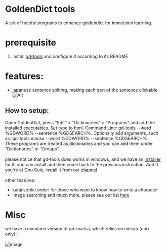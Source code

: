 # GoldenDict tools

A set of helpful programs to enhance goldendict for immersion learning.


# prerequisite
1. install [gd-tools](https://codeberg.org/hashirama/gd-tools) and configure it according to its README

# features:
- japanese sentence spliting, making each part of the sentence clickable
![Alt](https://codeberg.org/hashirama/gd-tools/raw/branch/main/misc/marisa.gif)

## How to setup:
Open GoldenDict, press "Edit" > "Dictionaries" > "Programs" and add the installed executables. Set type to html. Command Line: gd-tools <name of the program> --word %GDWORD% --sentence %GDSEARCH%. Optionally add arguments, such as: gd-tools marisa --word %GDWORD% --sentence %GDSEARCH% . These programs are treated as dictionaries and you can add them under "Dictionaries" or "Groups".
<br><br>
please notice that gd-tools does works in windows, and we have an [installer](https://www.mediafire.com/file/h1v7owj7np9j7wg/gd-tools_windows.zip/file) for it, you can install and then come back to the previous instruction.
And if you're at Gnu Guix, install it from our [channel](https://codeberg.org/hashirama/ajattix) <br><br>
other features:
- kanji stroke order: for those who want to know how to write a character
- image searching
and much more, please see our list [here](https://codeberg.org/hashirama/gd-tools/src/branch/main/README.md#table-of-contents)

# Misc
we have a mandarin version of gd-marisa, which relies on mecab (unix only) : <br><br>
![image](https://codeberg.org/hashirama/gd-tools/raw/branch/main/misc/mandarin.png)
